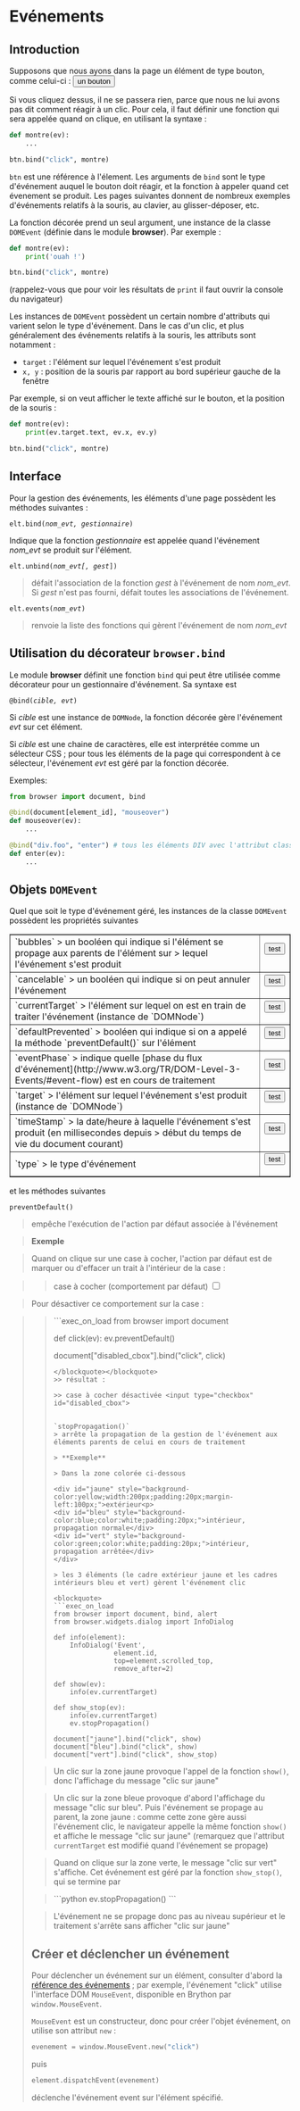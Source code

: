 Evénements
==========

Introduction
------------

Supposons que nous ayons dans la page un élément de type bouton, comme
celui-ci : <button>un bouton</button>

Si vous cliquez dessus, il ne se passera rien, parce que nous ne lui avons pas
dit comment réagir à un clic. Pour cela, il faut définir une fonction qui
sera appelée quand on clique, en utilisant la syntaxe :

```python
def montre(ev):
    ...

btn.bind("click", montre)
```

`btn` est une référence à l'élement. Les arguments de `bind` sont le type
d'événement auquel le bouton doit réagir, et la fonction à appeler quand cet
évenement se produit. Les pages suivantes donnent de nombreux exemples
d'événements relatifs à la souris, au clavier, au glisser-déposer, etc.

La fonction décorée prend un seul argument, une instance de la classe
`DOMEvent` (définie dans le module **browser**). Par exemple :

```python
def montre(ev):
    print('ouah !')

btn.bind("click", montre)
```

(rappelez-vous que pour voir les résultats de `print` il faut ouvrir la
console du navigateur)

Les instances de `DOMEvent` possèdent un certain nombre d'attributs qui varient
selon le type d'événement. Dans le cas d'un clic, et plus généralement des
événements relatifs à la souris, les attributs sont notamment :

- `target` : l'élément sur lequel l'événement s'est produit
- `x, y` : position de la souris par rapport au bord supérieur gauche de la
fenêtre

Par exemple, si on veut afficher le texte affiché sur le bouton, et la
position de la souris :

```python
def montre(ev):
    print(ev.target.text, ev.x, ev.y)

btn.bind("click", montre)
```

Interface
---------
Pour la gestion des événements, les éléments d'une page possèdent les
méthodes suivantes :

<code>elt.bind(_nom_evt, gestionnaire_)</code>

Indique que la fonction _gestionnaire_ est appelée quand l'événement
_nom_evt_ se produit sur l'élément.

<code>elt.unbind(_nom\_evt[, gest_])</code>

> défait l'association de la fonction _gest_ à l'événement de nom _nom\_evt_.
> Si _gest_ n'est pas fourni, défait toutes les associations de l'événement.

<code>elt.events(_nom\_evt_)</code>

> renvoie la liste des fonctions qui gèrent l'événement de nom _nom\_evt_

Utilisation du décorateur `browser.bind`
----------------------------------------

Le module **browser** définit une fonction `bind` qui peut être utilisée comme
décorateur pour un gestionnaire d'événement. Sa syntaxe est

<code>@bind(_cible, evt_)</code>

Si _cible_ est une instance de `DOMNode`, la fonction décorée gère l'événement
_evt_ sur cet élément.

Si _cible_ est une chaine de caractères, elle est interprétée comme un
sélecteur CSS ; pour tous les éléments de la page qui correspondent à ce
sélecteur, l'événement _evt_ est géré par la fonction décorée.

Exemples:

```python
from browser import document, bind

@bind(document[element_id], "mouseover")
def mouseover(ev):
    ...

@bind("div.foo", "enter") # tous les éléments DIV avec l'attribut class="foo"
def enter(ev):
    ...
```

Objets `DOMEvent`
-----------------
Quel que soit le type d'événement géré, les instances de la classe `DOMEvent`
possèdent les propriétés suivantes

<table border=1 cellpadding=5>

<tr>
<td>
`bubbles`
> un booléen qui indique si l'élément se propage aux parents de l'élément sur
> lequel l'événement s'est produit
</td>
<td>
<button id="_bubbles">test</button>
<script type="text/python">
from browser import document
from browser.widgets.dialog import InfoDialog

document['_bubbles'].bind('click',
    lambda ev:InfoDialog("Events", f'bubbles : {ev.bubbles}'))
</script>
</td>
</tr>

<tr>
<td>
`cancelable`
> un booléen qui indique si on peut annuler l'événement
</td>
<td>
<button id="_cancelable">test</button>
<script type="text/python">
from browser import document
from browser.widgets.dialog import InfoDialog

document['_cancelable'].bind('click',
    lambda ev:InfoDialog("Events", f'cancelable : {ev.cancelable}'))
</script>
</td>
</tr>

<tr>
<td>
`currentTarget`
> l'élément sur lequel on est en train de traiter l'événement (instance de `DOMNode`)
</td>
<td>
<button id="_currentTarget">test</button>
<script type="text/python">
from browser import document
from browser.widgets.dialog import InfoDialog

document['_currentTarget'].bind('click',
    lambda ev:InfoDialog("Events",
                         f'currentTarget : {str(ev.currentTarget).replace("<", "&lt;")}'))
</script>
</td>
</tr>

<tr>
<td>
`defaultPrevented`
> booléen qui indique si on a appelé la méthode `preventDefault()` sur l'élément
</td>
<td>
<button id="_defaultPrevented">test</button>
<script type="text/python">
from browser import document
from browser.widgets.dialog import InfoDialog

document['_defaultPrevented'].bind('click',
    lambda ev:InfoDialog("Events", f'defaultPrevented : {ev.defaultPrevented}'))
</script>
</td>
</tr>

<tr>
<td>
`eventPhase`
> indique quelle [phase du flux d'événement](http://www.w3.org/TR/DOM-Level-3-Events/#event-flow) est en cours de traitement
</td>
<td>
<button id="_eventPhase">test</button>
<script type="text/python">
from browser import document
from browser.widgets.dialog import InfoDialog

document['_eventPhase'].bind('click',
    lambda ev:InfoDialog("Events", f'eventPhase : {ev.eventPhase}'))
</script>
</td>
</tr>

<tr>
<td>
`target`
> l'élément sur lequel l'événement s'est produit (instance de `DOMNode`)
</td>
<td>
<button id="_target">test</button>
<script type="text/python">
from browser import document
from browser.widgets.dialog import InfoDialog

document['_target'].bind('click',
    lambda ev:InfoDialog("Events", f'target : {str(ev.target).replace("<", "&lt;")}'))
</script>
</td>
</tr>

<tr><td>`timeStamp`
> la date/heure à laquelle l'événement s'est produit (en millisecondes depuis
> début du temps de vie du document courant)
</td>
<td>
<button id="_timeStamp">test</button>
<script type="text/python">
from browser import document
from browser.widgets.dialog import InfoDialog

document['_timeStamp'].bind('click',
    lambda ev:InfoDialog("Events", f'timeStamp : {ev.timeStamp}'))
</script>
</td>
</tr>

<tr><td>`type`
> le type d'événement
</td>
<td>
<button id="_type">test</button>
<script type="text/python">
from browser import document
from browser.widgets.dialog import InfoDialog

document['_type'].bind('click',
    lambda ev: InfoDialog("Events", f'type : {ev.type}'))
</script>
</td>
</tr>

</table>

et les méthodes suivantes

`preventDefault()`
> empêche l'exécution de l'action par défaut associée à l'événement

> **Exemple**

> Quand on clique sur une case à cocher, l'action par défaut est de marquer ou d'effacer un trait à l'intérieur de la case :

>> case à cocher (comportement par défaut) <input type="checkbox">

> Pour désactiver ce comportement sur la case :

<blockquote><blockquote>
```exec_on_load
from browser import document

def click(ev):
    ev.preventDefault()

document["disabled_cbox"].bind("click", click)
```
</blockquote></blockquote>
>> résultat :

>> case à cocher désactivée <input type="checkbox" id="disabled_cbox">


`stopPropagation()`
> arrête la propagation de la gestion de l'événement aux éléments parents de celui en cours de traitement

> **Exemple**

> Dans la zone colorée ci-dessous

<div id="jaune" style="background-color:yellow;width:200px;padding:20px;margin-left:100px;">extérieur<p>
<div id="bleu" style="background-color:blue;color:white;padding:20px;">intérieur, propagation normale</div>
<div id="vert" style="background-color:green;color:white;padding:20px;">intérieur, propagation arrêtée</div>
</div>

> les 3 éléments (le cadre extérieur jaune et les cadres intérieurs bleu et vert) gèrent l'événement clic

<blockquote>
```exec_on_load
from browser import document, bind, alert
from browser.widgets.dialog import InfoDialog

def info(element):
    InfoDialog('Event',
               element.id,
               top=element.scrolled_top,
               remove_after=2)

def show(ev):
    info(ev.currentTarget)

def show_stop(ev):
    info(ev.currentTarget)
    ev.stopPropagation()

document["jaune"].bind("click", show)
document["bleu"].bind("click", show)
document["vert"].bind("click", show_stop)
```
</blockquote>

<div id="zzz"></div>

> Un clic sur la zone jaune provoque l'appel de la fonction `show()`, donc l'affichage du message "clic sur jaune"

> Un clic sur la zone bleue provoque d'abord l'affichage du message "clic sur bleu". Puis l'événement se propage au parent, la zone jaune : comme cette zone gère aussi l'événement clic, le navigateur appelle la même fonction `show()` et affiche le message "clic sur jaune" (remarquez que l'attribut `currentTarget` est modifié quand l'événement se propage)

> Quand on clique sur la zone verte, le message "clic sur vert" s'affiche. Cet événement est géré par la fonction `show_stop()`, qui se termine par

<blockquote>
```python
ev.stopPropagation()
```
</blockquote>

> L'événement ne se propage donc pas au niveau supérieur et le traitement s'arrête sans afficher "clic sur jaune"

Créer et déclencher un événement
--------------------------------

Pour déclencher un événement sur un élément, consulter d'abord la
[référence des événements](https://developer.mozilla.org/en-US/docs/Web/Events) ; par
exemple, l'événement "click" utilise l'interface DOM `MouseEvent`, disponible
en Brython par `window.MouseEvent`.

`MouseEvent` est un constructeur, donc pour créer l'objet événement, on
utilise son attribut `new` :

```python
evenement = window.MouseEvent.new("click")
```

puis

```python
element.dispatchEvent(evenement)
```

déclenche l'événement event sur l'élément spécifié.

